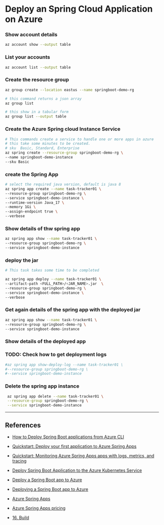 # Deploy an Spring Cloud Application on Azure


### Show account details
```bash
az account show --output table
```

### List  your accounts
```bash
az account list --output table
```

### Create the resource group
```bash
az group create --location eastus --name springboot-demo-rg
```

```bash
# this command returns a json array
az group list

# this show in a tabular form
az group list --output table
```


### Create the Azure Spring cloud Instance Service
```bash
# This commands create a service to handle one or more apps in azure
# this take some minutes to be created.
# sku  Basic, Standard, Enterprise
az spring create --resource-group springboot-demo-rg \
--name springboot-demo-instance
--sku Basic
```


### create the Spring App
```bash
# select the required java version, default is java 8
az spring app create --name task-tracker01 \
--resource-group springboot-demo-rg \
--service springboot-demo-instance \
--runtime-version Java_17 \
--memory 1Gi \
--assign-endpoint true \
--verbose
```

### Show details of thw spring app
```bash
az spring app show --name task-tracker01 \
--resource-group springboot-demo-rg \
--service springboot-demo-instance
```

### deploy the jar 
```bash
# This task takes some time to be completed

az spring app deploy --name task-tracker01 \
--artifact-path <FULL_PATH>/<JAR_NAME>.jar  \
--resource-group springboot-demo-rg \
--service springboot-demo-instance \
--verbose
```

### Get again details of the spring app with the deployed jar
```bash
az spring app show --name task-tracker01 \
--resource-group springboot-demo-rg \
--service springboot-demo-instance
```

### Show details of the deployed app
### TODO: Check how to get deployment logs
```bash
#az spring app show-deploy-log --name task-tracker01 \
#--resource-group springboot-demo-rg \
#--service springboot-demo-instance
```


### Delete the spring app instance
```bash
 az spring app delete --name task-tracker01 \
 --resource-group springboot-demo-rg \
 --service springboot-demo-instance
```

---

## References


- [How to Deploy Spring Boot applications from Azure CLI](https://learn.microsoft.com/en-us/azure/spring-apps/how-to-launch-from-source)

- [Quickstart: Deploy your first application to Azure Spring Apps](https://learn.microsoft.com/en-us/azure/spring-apps/quickstart?tabs=Azure-CLI)

- [Quickstart: Monitoring Azure Spring Apps apps with logs, metrics, and tracing](https://learn.microsoft.com/en-us/azure/spring-apps/quickstart-logs-metrics-tracing?tabs=Azure-CLI&pivots=programming-language-java)

- [Deploy Spring Boot Application to the Azure Kubernetes Service](https://learn.microsoft.com/en-us/azure/developer/java/spring-framework/deploy-spring-boot-java-app-on-kubernetes)


- [Deploy a Spring Boot app to Azure](https://learn.microsoft.com/en-us/training/modules/deploy-java-spring-boot-app-service-mysql/)

- [Deploying a Spring Boot app to Azure](https://spring.io/guides/gs/spring-boot-for-azure/)

- [Azure Spring Apps](https://azure.microsoft.com/en-us/products/spring-apps/#overview)

- [Azure Spring Apps pricing](https://azure.microsoft.com/en-us/pricing/details/spring-apps/)


- [16. Build](https://docs.spring.io/spring-boot/docs/current/reference/html/howto.html#howto.build)